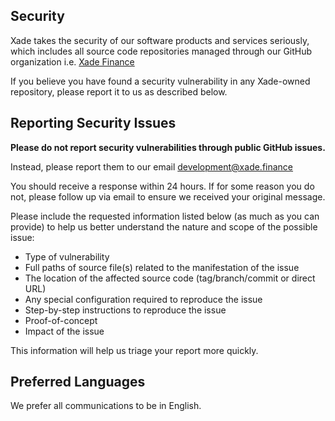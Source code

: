 ## Security

Xade takes the security of our software products and services seriously, which includes all source code repositories managed through our GitHub organization i.e. [Xade Finance](https://github.com/xade-finance/)

If you believe you have found a security vulnerability in any Xade-owned repository, please report it to us as described below.

## Reporting Security Issues

**Please do not report security vulnerabilities through public GitHub issues.**

Instead, please report them to our email  [development@xade.finance](mailto:development@xade.finance)

You should receive a response within 24 hours. If for some reason you do not, please follow up via email to ensure we received your original message. 

Please include the requested information listed below (as much as you can provide) to help us better understand the nature and scope of the possible issue:

  * Type of vulnerability
  * Full paths of source file(s) related to the manifestation of the issue
  * The location of the affected source code (tag/branch/commit or direct URL)
  * Any special configuration required to reproduce the issue
  * Step-by-step instructions to reproduce the issue
  * Proof-of-concept
  * Impact of the issue

This information will help us triage your report more quickly.

## Preferred Languages

We prefer all communications to be in English.
